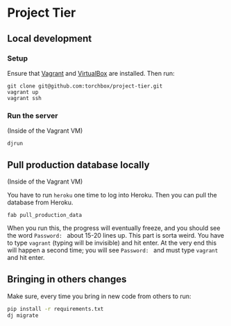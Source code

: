 Project Tier
==================

## Local development

### Setup
Ensure that [Vagrant](https://www.vagrantup.com/) and [VirtualBox](https://www.virtualbox.org/) are installed. Then run:

```
git clone git@github.com:torchbox/project-tier.git
vagrant up
vagrant ssh
```

### Run the server
(Inside of the Vagrant VM)
```
djrun
```

## Pull production database locally
(Inside of the Vagrant VM)

You have to run `heroku` one time to log into Heroku. Then you can pull the database from Heroku.

```
fab pull_production_data
```

When you run this, the progress will eventually freeze, and you should see the word `Password: ` about 15-20 lines up. This part is sorta weird. You have to type `vagrant` (typing will be invisible) and hit enter. At the very end this will happen a second time; you will see `Password: ` and must type `vagrant` and hit enter.

## Bringing in others changes

Make sure, every time you bring in new code from others to run:

```bash
pip install -r requirements.txt
dj migrate
```
